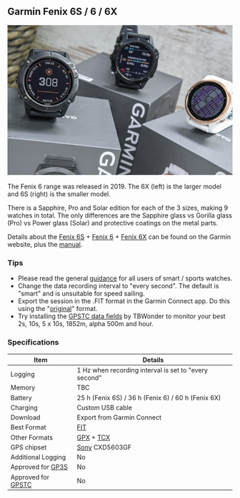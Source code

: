 ## Garmin Fenix 6S / 6 / 6X

![img](img/fenix-6x-6-6s.jpg)



The Fenix 6 range was released in 2019. The 6X (left) is the larger model and 6S (right) is the smaller model.

There is a Sapphire, Pro and Solar edition for each of the 3 sizes, making 9 watches in total. The only differences are the Sapphire glass vs Gorilla glass (Pro) vs Power glass (Solar) and protective coatings on the metal parts.

Details about the [Fenix 6S](https://www.garmin.com/en-GB/p/641501) + [Fenix 6](https://www.garmin.com/en-GB/p/641449) + [Fenix 6X](https://www.garmin.com/en-GB/p/641435) can be found on the Garmin website, plus the [manual](https://www8.garmin.com/manuals/webhelp/fenix66s6xpro/EN-US/GUID-9C813064-813F-45E8-9F8E-98A2485B1BB1-homepage.html).



### Tips

- Please read the general [guidance](../../../guidance.md) for all users of smart / sports watches.
- Change the data recording interval to "every second". The default is "smart" and is unsuitable for speed sailing.
- Export the session in the .FIT format in the Garmin Connect app. Do this using the "[original](https://support.garmin.com/en-GB/?faq=W1TvTPW8JZ6LfJSfK512Q8)" format.
- Try installing the [GPSTC data fields](https://www.haigh.id.au/GPSTC.htm) by TBWonder to monitor your best 2s, 10s, 5 x 10s, 1852m, alpha 500m and hour.



### Specifications

| Item                                                       | Details                                                      |
| ---------------------------------------------------------- | ------------------------------------------------------------ |
| Logging                                                    | 1 Hz when recording interval is set to "every second"        |
| Memory                                                     | TBC                                                          |
| Battery                                                    | 25 h (Fenix 6S) / 36 h (Fenix 6) / 60 h (Fenix 6X)           |
| Charging                                                   | Custom USB cable                                             |
| Download                                                   | Export from Garmin Connect                                   |
| Best Format                                                | [FIT](https://developer.garmin.com/fit/protocol/)            |
| Other Formats                                              | [GPX](https://en.wikipedia.org/wiki/GPS_Exchange_Format) + [TCX](https://en.wikipedia.org/wiki/Training_Center_XML) |
| GPS chipset                                                | [Sony](https://www.sony-semicon.co.jp/e/products/lsi/gps/product.html) CXD5603GF |
| Additional Logging                                         | No                                                           |
| Approved for [GP3S](https://www.gps-speedsurfing.com/)     | No                                                           |
| Approved for [GPSTC](https://www.gpsteamchallenge.com.au/) | No                                                           |

